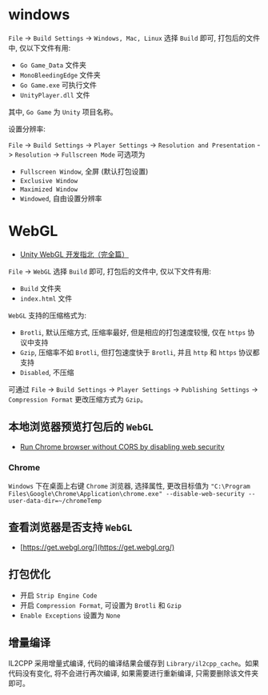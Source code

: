 # windows

`File` -> `Build Settings` -> `Windows, Mac, Linux` 选择 `Build` 即可, 打包后的文件中, 仅以下文件有用:

- `Go Game_Data` 文件夹
- `MonoBleedingEdge` 文件夹
- `Go Game.exe` 可执行文件
- `UnityPlayer.dll` 文件

其中, `Go Game` 为 `Unity` 项目名称。

设置分辨率:

`File` -> `Build Settings` -> `Player Settings` -> `Resolution and Presentation` -> `Resolution` -> `Fullscreen Mode` 可选项为

- `Fullscreen Window`, 全屏 (默认打包设置)
- `Exclusive Window`
- `Maximized Window`
- `Windowed`, 自由设置分辨率

# WebGL

- [Unity WebGL 开发指北（完全篇）](https://zhuanlan.zhihu.com/p/475307249)

`File` -> `WebGL` 选择 `Build` 即可, 打包后的文件中, 仅以下文件有用:

- `Build` 文件夹
- `index.html` 文件

`WebGL` 支持的压缩格式为:

- `Brotli`, 默认压缩方式, 压缩率最好, 但是相应的打包速度较慢, 仅在 `https` 协议中支持
- `Gzip`, 压缩率不如 `Brotli`, 但打包速度快于 `Brotli`, 并且 `http` 和 `https` 协议都支持
- `Disabled`, 不压缩

可通过 `File` -> `Build Settings` -> `Player Settings` -> `Publishing Settings` -> `Compression Format` 更改压缩方式为 `Gzip`。

## 本地浏览器预览打包后的 `WebGL`

- [Run Chrome browser without CORS by disabling web security](https://medium.com/@dmadan86/run-chrome-browser-without-cors-by-disabling-web-security-d124ad4dd2cf)

### Chrome

`Windows` 下在桌面上右键 `Chrome` 浏览器, 选择属性, 更改目标值为 `"C:\Program Files\Google\Chrome\Application\chrome.exe" --disable-web-security --user-data-dir=~/chromeTemp`

## 查看浏览器是否支持 `WebGL`

- [https://get.webgl.org/](https://get.webgl.org/)

## 打包优化

- 开启 `Strip Engine Code`
- 开启 `Compression Format`, 可设置为 `Brotli` 和 `Gzip`
- `Enable Exceptions` 设置为 `None`

## 增量编译

IL2CPP 采用增量式编译, 代码的编译结果会缓存到 `Library/il2cpp_cache`。如果代码没有变化, 将不会进行再次编译, 如果需要进行重新编译, 只需要删除该文件夹即可。